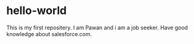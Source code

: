 # hello-world
This is my first repositery.
I am Pawan and i am a job seeker.
Have good knowledge about salesforce.com.
